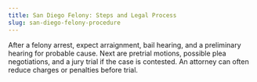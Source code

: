 ```yaml
---
title: San Diego Felony: Steps and Legal Process
slug: san-diego-felony-procedure
---
```


After a felony arrest, expect arraignment, bail hearing, and a preliminary hearing for probable cause. Next are pretrial motions, possible plea negotiations, and a jury trial if the case is contested. An attorney can often reduce charges or penalties before trial.